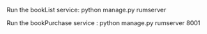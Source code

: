 Run the bookList service:
python manage.py rumserver 

Run the bookPurchase service :
python manage.py rumserver 8001